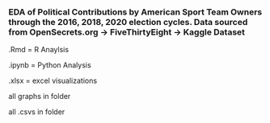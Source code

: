 ### EDA of Political Contributions by American Sport Team Owners through the 2016, 2018, 2020 election cycles. Data sourced from OpenSecrets.org -> FiveThirtyEight -> Kaggle Dataset

.Rmd = R Anaylsis

.ipynb = Python Analysis

.xlsx = excel visualizations

all graphs in folder

all .csvs in folder 
